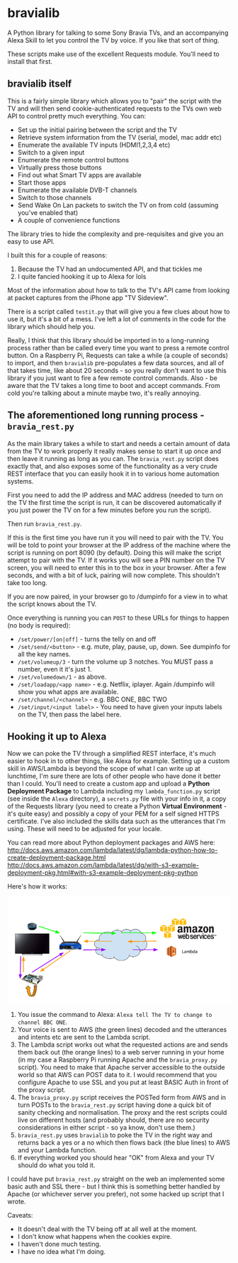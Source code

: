 # bravialib
A Python library for talking to some Sony Bravia TVs, and an accompanying Alexa Skill to let you control the TV by voice.  If you like that sort of thing.

These scripts make use of the excellent Requests module.  You'll need to install that first.

## bravialib itself
This is a fairly simple library which allows you to "pair" the script with the TV and will then send cookie-authenticated requests to the TVs own web API to control pretty much everything.  You can:

* Set up the initial pairing between the script and the TV
* Retrieve system information from the TV (serial, model, mac addr etc)
* Enumerate the available TV inputs (HDMI1,2,3,4 etc)
* Switch to a given input
* Enumerate the remote control buttons
* Virtually press those buttons
* Find out what Smart TV apps are available
* Start those apps
* Enumerate the available DVB-T channels
* Switch to those channels
* Send Wake On Lan packets to switch the TV on from cold (assuming you've enabled that)
* A couple of convenience functions

The library tries to hide the complexity and pre-requisites and give you an easy to use API.

I built this for a couple of reasons:
1.  Because the TV had an undocumented API, and that tickles me
2.  I quite fancied hooking it up to Alexa for lols

Most of the information about how to talk to the TV's API came from looking at packet captures from the iPhone app "TV Sideview".

There is a script called ```testit.py``` that will give you a few clues about how to use it, but it's a bit of a mess. I've left a lot of comments in the code for the library which should help you.

Really, I think that this library should be imported in to a long-running process rather than be called every time you want to press a remote control button.  On a Raspberry Pi, Requests can take a while (a couple of seconds) to import, and then `bravialib` pre-populates a few data sources, and all of that takes time, like about 20 seconds - so you really don't want to use this library if you just want to fire a few remote control commands.  Also - be aware that the TV takes a long time to boot and accept commands.  From cold you're talking about a minute maybe two, it's really annoying.

## The aforementioned long running process - ```bravia_rest.py```

As the main library takes a while to start and needs a certain amount of data from the TV to work properly it really makes sense to start it up once and then leave it running as long as you can.  The ```bravia_rest.py``` script does exactly that, and also exposes some of the functionality as a very crude REST interface that you can easily hook it in to various home automation systems.

First you need to add the IP address and MAC address (needed to turn on the TV the first time the script is run, it can be discovered automatically if you just power the TV on for a few minutes before you run the script).

Then run ```bravia_rest.py```.

If this is the first time you have run it you will need to pair with the TV.  You will be told to point your browser at the IP address of the machine where the script is running on port 8090 (by default).  Doing this will make the script attempt to pair with the TV.  If it works you will see a PIN number on the TV screen, you will need to enter this in to the box in your browser.  After a few seconds, and with a bit of luck, pairing will now complete.  This shouldn't take too long.

If you are now paired, in your browser go to /dumpinfo for a view in to what the script knows about the TV.

Once everything is running you can ```POST``` to these URLs for things to happen (no body is required):

* ```/set/power/[on|off]``` - turns the telly on and off
* ```/set/send/<button>``` - e.g. mute, play, pause, up, down.  See dumpinfo for all the key names.
* ```/set/volumeup/3``` - turn the volume up 3 notches.  You MUST pass a number, even it it's just 1.
* ```/set/volumedown/1``` - as above.
* ```/set/loadapp/<app name>``` - e.g. Netflix, iplayer. Again /dumpinfo will show you what apps are available.
* ```/set/channel/<channel>``` - e.g. BBC ONE, BBC TWO
* ```/set/input/<input label>``` - You need to have given your inputs labels on the TV, then pass the label here.


## Hooking it up to Alexa
Now we can poke the TV through a simplified REST interface, it's much easier to hook in to other things, like Alexa for example.  Setting up a custom skill in AWS/Lambda is beyond the scope of what I can write up at lunchtime, I'm sure there are lots of other people who have done it better than I could.  You'll need to create a custom app and upload a **Python Deployment Package** to Lambda including my `lambda_function.py` script (see inside the `Alexa` directory), a ```secrets.py``` file with your info in it, a copy of the Requests library (you need to create a Python **Virtual Environment** - it's quite easy) and possibly a copy of your PEM for a self signed HTTPS certificate.  I've also included the skills data such as the utterances that I'm using.  These will need to be adjusted for your locale.

You can read more about Python deployment packages and AWS here:
http://docs.aws.amazon.com/lambda/latest/dg/lambda-python-how-to-create-deployment-package.html
http://docs.aws.amazon.com/lambda/latest/dg/with-s3-example-deployment-pkg.html#with-s3-example-deployment-pkg-python

Here's how it works:

![block diagram](https://raw.githubusercontent.com/8none1/bravialib/master/docs/Alexa%20Bravia%20Block%20Diagram.png "Alexa Block Diagram")

1. You issue the command to Alexa: ```Alexa tell The TV to change to channel BBC ONE```.
2. Your voice is sent to AWS (the green lines) decoded and the utterances and intents etc are sent to the Lambda script.
3. The Lambda script works out what the requested actions are and sends them back out (the orange lines) to a web server running in your home (in my case a Raspberry Pi running Apache and the `bravia_proxy.py` script).  You need to make that Apache server accessible to the outside world so that AWS can POST data to it.  I would recommend that you configure Apache to use SSL and you put at least BASIC Auth in front of the proxy script.
4. The `bravia_proxy.py` script receives the POSTed form from AWS and in turn POSTs to the `bravia_rest.py` script having done a quick bit of sanity checking and normalisation.  The proxy and the rest scripts could live on different hosts (and probably should, there are no security considerations in either script - so ya know, don't use them.)
5. `bravia_rest.py` uses `bravialib` to poke the TV in the right way and returns back a yes or a no which then flows back (the blue lines) to AWS and your Lambda function.
6.  If everything worked you should hear "OK" from Alexa and your TV should do what you told it.


I could have put `bravia_rest.py` straight on the web an implemented some basic auth and SSL there - but I think this is something better handled by Apache (or whichever server you prefer), not some hacked up script that I wrote.



Caveats:
* It doesn't deal with the TV being off at all well at the moment.
* I don't know what happens when the cookies expire.
* I haven't done much testing.
* I have no idea what I'm doing.


